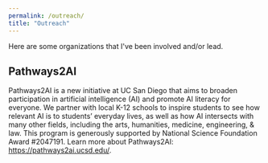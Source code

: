 ```yaml
---
permalink: /outreach/
title: "Outreach"
---
```


Here are some organizations that I've been involved and/or lead.

## Pathways2AI

Pathways2AI is a new initiative at UC San Diego that aims to broaden participation in artificial intelligence (AI) and promote AI literacy for everyone. We partner with local K-12 schools to inspire students to see how relevant AI is to students’ everyday lives, as well as how AI intersects with many other fields, including the arts, humanities, medicine, engineering, & law. This program is generously supported by National Science Foundation Award #2047191. Learn more about Pathways2AI: https://pathways2ai.ucsd.edu/.